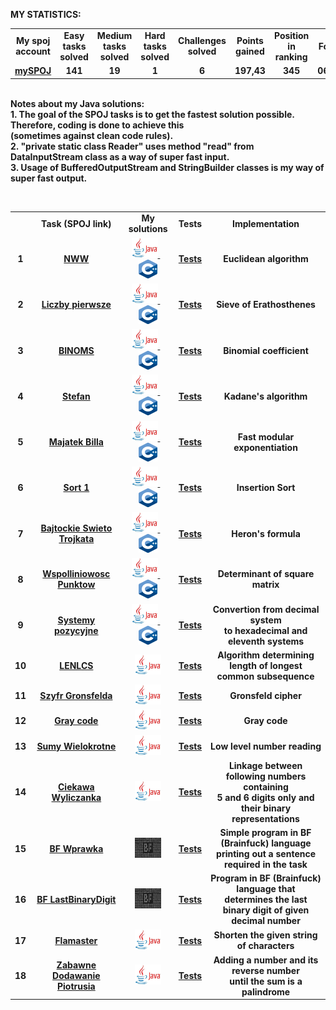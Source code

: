 <B>MY STATISTICS:
<table align="center" valign="middle">
   <tr align="center" valign="middle">
      <td>My spoj account </td> 
      <td>Easy tasks solved</td> 
      <td>Medium tasks solved</td> 
      <td>Hard tasks solved</td> 
      <td>Challenges solved</td>
      <td>Points gained</td>
      <td>Position in ranking</td>
      <td>For the day</td> 
   </tr>
   <tr align="center" valign="middle">
      <td><a href="https://pl.spoj.com/users/paweliszcz_20k/"> mySPOJ</a> </td> 
      <td><B>141</td>
      <td><B>19</td> 
      <td><B>1</td> 
      <td><B>6</td>
      <td><B>197,43</td>
      <td><B>345</td>
      <td><B>06.06.2020</td>
   </tr>
</table>

<br><B>Notes about my Java solutions:</B> 
<br>1. The goal of the SPOJ tasks is to get the fastest solution possible. Therefore, coding is done to achieve this <br>(sometimes against clean code rules).
<br>2. "private static class Reader" uses method "read" from DataInputStream class as a way of super fast input.
<br>3. Usage of BufferedOutputStream and StringBuilder classes is my way of super fast output.

<br><table align="center" valign="middle">
   <tr align="center" valign="middle">
      <td> </td> 
      <td><B>Task (SPOJ link)</td> </th>
      <td><B>My solutions</td> 
      <td><B>Tests</td>    
      <td><B>Implementation</td> </th> 
   </tr>
   <tr>
      <td align="center" valign="middle">1</td> 
      <td align="center" valign="middle"><a href="https://pl.spoj.com/problems/NWW">NWW</a></td> 
      <td align="center" valign="middle">
         <a href="https://github.com/Pawel-Iskra/mySPOJ/blob/master/mySPOJ/NWW2.java">
         <img alt="Java" src="https://github.com/Pawel-Iskra/mySPOJ/blob/master/mySPOJ/javaa.png"
         width=42" height="32"> </a>
         &nbsp&nbsp
         <a href="https://github.com/Pawel-Iskra/mySPOJ/blob/master/mySPOJ/NWW.cpp">
         <img alt="C++" src="https://github.com/Pawel-Iskra/mySPOJ/blob/master/mySPOJ/cpp.png"
         width=30" height="30"> </a>                     
      </td>
      <td align="center" valign="middle"><a href="https://ideone.com/Gx3X1k">Tests</a></td>
      <td align="center" valign="middle">Euclidean algorithm</td>
   </tr>
   <tr>
      <td align="center" valign="middle">2</td>                  
      <td align="center" valign="middle"><a href="https://pl.spoj.com/problems/PRIME_T/">Liczby pierwsze</a></td> 
      <td align="center" >
         <a href="https://github.com/Pawel-Iskra/mySPOJ/blob/master/mySPOJ/LiczbyPierwsze.java">
         <img alt="Java" src="https://github.com/Pawel-Iskra/mySPOJ/blob/master/mySPOJ/javaa.png"
         width=42" height="32"> </a>
         &nbsp&nbsp
         <a href="https://github.com/Pawel-Iskra/mySPOJ/blob/master/mySPOJ/primes_t2.cpp">
         <img alt="C++" src="https://github.com/Pawel-Iskra/mySPOJ/blob/master/mySPOJ/cpp.png"
         width=30" height="30"> </a>
   </td>
    <td align="center" valign="middle"><a href="https://ideone.com/Gx3X1k">Tests</a></td>
      <td align="center" valign="middle">Sieve of Erathosthenes</td>
   </tr>
   <tr>
      <td align="center" valign="middle">3</td> 
      <td align="center" valign="middle"><a href="https://pl.spoj.com/problems/BINOMS/">BINOMS</a></td> 
      <td align="center" valign="middle">
         <a href="https://github.com/Pawel-Iskra/mySPOJ/blob/master/mySPOJ/BINOMS.java">
         <img alt="Java" src="https://github.com/Pawel-Iskra/mySPOJ/blob/master/mySPOJ/javaa.png"
         width=42" height="32"> </a>
         &nbsp&nbsp
         <a href="https://github.com/Pawel-Iskra/mySPOJ/blob/master/mySPOJ/Binoms.cpp">
         <img alt="C++" src="https://github.com/Pawel-Iskra/mySPOJ/blob/master/mySPOJ/cpp.png"
         width=30" height="30"> </a> </td>
       <td align="center" valign="middle"><a href="https://ideone.com/Gx3X1k">Tests</a></td>
       <td align="center" valign="middle">Binomial coefficient</td>
   </tr>
   <tr>
      <td align="center" valign="middle">4</td> 
      <td align="center" valign="middle"><a href="https://pl.spoj.com/problems/FZI_STEF/">Stefan</a></td> 
      <td align="center" valign="middle">
          <a href="https://github.com/Pawel-Iskra/mySPOJ/blob/master/mySPOJ/Stefan.java">
          <img alt="Java" src="https://github.com/Pawel-Iskra/mySPOJ/blob/master/mySPOJ/javaa.png"
         width=42" height="32"> </a>
         &nbsp&nbsp
         <a href="https://github.com/Pawel-Iskra/mySPOJ/blob/master/mySPOJ/Kadane.cpp">
         <img alt="C++" src="https://github.com/Pawel-Iskra/mySPOJ/blob/master/mySPOJ/cpp.png"
         width=30" height="30"> </a></td>
          <td align="center" valign="middle"><a href="https://ideone.com/Gx3X1k">Tests</a></td>
         <td align="center" valign="middle">Kadane's algorithm</td>
   </tr>
    <tr>
      <td align="center" valign="middle">5</td> 
      <td align="center" valign="middle"><a href="https://pl.spoj.com/problems/MWP2_2B/">Majatek Billa</a></td> 
      <td align="center" valign="middle">
         <a href="https://github.com/Pawel-Iskra/mySPOJ/blob/master/mySPOJ/MajatekBilla.java">
            <img alt="Java" src="https://github.com/Pawel-Iskra/mySPOJ/blob/master/mySPOJ/javaa.png"
         width=42" height="32"> </a>
         &nbsp&nbsp
         <a href="https://github.com/Pawel-Iskra/mySPOJ/blob/master/mySPOJ/MajatekBilla.cpp">
         <img alt="C++" src="https://github.com/Pawel-Iskra/mySPOJ/blob/master/mySPOJ/cpp.png"
         width=30" height="30"> </a></td>
         <td align="center" valign="middle"><a href="https://ideone.com/Gx3X1k">Tests</a></td> 
        <td align="center" valign="middle">Fast modular exponentiation</td>
   </tr>
    <tr>
      <td align="center" valign="middle">6</td> 
      <td align="center" valign="middle"><a href="https://pl.spoj.com/problems/PP0506A/">Sort 1</a></td>
      <td align="center" valign="middle">
          <a href="https://github.com/Pawel-Iskra/mySPOJ/blob/master/mySPOJ/Sort1.java">
           <img alt="Java" src="https://github.com/Pawel-Iskra/mySPOJ/blob/master/mySPOJ/javaa.png"
         width=42" height="32"> </a>
         &nbsp&nbsp
         <a href="https://github.com/Pawel-Iskra/mySPOJ/blob/master/mySPOJ/Sort1.cpp">
         <img alt="C++" src="https://github.com/Pawel-Iskra/mySPOJ/blob/master/mySPOJ/cpp.png"
         width=30" height="30"> </a></td>
         <td align="center" valign="middle"><a href="https://ideone.com/Gx3X1k">Tests</a></td>
        <td align="center" valign="middle">Insertion Sort</td>
   </tr>
   <tr>
      <td align="center" valign="middle">7</td> 
      <td align="center" valign="middle"><a href="https://pl.spoj.com/problems/BAJTST/">Bajtockie Swieto Trojkata</a></td> 
      <td align="center" valign="middle">
         <a href="https://github.com/Pawel-Iskra/mySPOJ/blob/master/mySPOJ/BajtockieSwietoTrojkata.java">
            <img alt="Java" src="https://github.com/Pawel-Iskra/mySPOJ/blob/master/mySPOJ/javaa.png"
         width=42" height="32"> </a>
         &nbsp&nbsp
         <a href="https://github.com/Pawel-Iskra/mySPOJ/blob/master/mySPOJ/BajtockieSwietoTrojkata.cpp">
         <img alt="C++" src="https://github.com/Pawel-Iskra/mySPOJ/blob/master/mySPOJ/cpp.png"
         width=30" height="30"> </a></td>
       <td align="center" valign="middle"><a href="https://ideone.com/Gx3X1k">Tests</a></td>
      <td align="center" valign="middle">Heron's formula</td>
   </tr>
   <tr>
      <td align="center" valign="middle">8</td> 
      <td align="center" valign="middle"><a href="https://pl.spoj.com/problems/JWSPLIN/">Wspolliniowosc Punktow</a></td> 
      <td align="center" valign="middle">
          <a href="https://github.com/Pawel-Iskra/mySPOJ/blob/master/mySPOJ/WspolliniowoscPunktow.java">
            <img alt="Java" src="https://github.com/Pawel-Iskra/mySPOJ/blob/master/mySPOJ/javaa.png"
         width=42" height="32"> </a>
         &nbsp&nbsp
         <a href="https://github.com/Pawel-Iskra/mySPOJ/blob/master/mySPOJ/WspolliniowoscPunktow.cpp">
         <img alt="C++" src="https://github.com/Pawel-Iskra/mySPOJ/blob/master/mySPOJ/cpp.png"
         width=30" height="30"> </a></td>
         <td align="center" valign="middle"><a href="https://ideone.com/Gx3X1k">Tests</a></td>
         <td align="center" valign="middle">Determinant of square matrix</td>
   </tr>
    <tr>
      <td align="center" valign="middle">9</td> 
      <td align="center" valign="middle"><a href="https://pl.spoj.com/problems/SYS/">Systemy pozycyjne</a></td>
      <td align="center" valign="middle">
         <a href="https://github.com/Pawel-Iskra/mySPOJ/blob/master/mySPOJ/SystemyPozycyjne.java">
         <img alt="Java" src="https://github.com/Pawel-Iskra/mySPOJ/blob/master/mySPOJ/javaa.png"
         width=42" height="32"> </a>
        &nbsp&nbsp
         <a href="https://github.com/Pawel-Iskra/mySPOJ/blob/master/mySPOJ/SystemyPozycyjne.cpp">
         <img alt="C++" src="https://github.com/Pawel-Iskra/mySPOJ/blob/master/mySPOJ/cpp.png"
         width=30" height="30"> </a></td>
         <td align="center" valign="middle"><a href="https://ideone.com/Gx3X1k">Tests</a></td>
        <td align="center" valign="middle">Convertion from decimal system <br>to hexadecimal and eleventh systems</td>
   </tr>
   <tr>
      <td align="center" valign="middle">10</td> 
      <td align="center" valign="middle"><a href="https://pl.spoj.com/problems/LENLCS/">LENLCS</a></td> 
      <td align="center" valign="middle">
          <a href="https://github.com/Pawel-Iskra/mySPOJ/blob/master/mySPOJ/LENLCS.java">
          <img alt="Java" src="https://github.com/Pawel-Iskra/mySPOJ/blob/master/mySPOJ/javaa.png"
         width=42" height="32"> </a></td> 
      <td align="center" valign="middle"><a href="https://ideone.com/Gx3X1k">Tests</a></td>
      <td align="center" valign="middle">Algorithm determining <br>length of longest common subsequence</td>
   </tr>
   <tr>
      <td align="center" valign="middle">11</td> 
      <td align="center" valign="middle"><a href="https://pl.spoj.com/problems/WI_SZYFR/">Szyfr Gronsfelda</a></td>
      <td align="center" valign="middle">
         <a href="https://github.com/Pawel-Iskra/mySPOJ/blob/master/mySPOJ/SzyfrGronsfelda.java">
            <img alt="Java" src="https://github.com/Pawel-Iskra/mySPOJ/blob/master/mySPOJ/javaa.png"
         width=42" height="32"> </a></td> 
       <td align="center" valign="middle"><a href="https://ideone.com/Gx3X1k">Tests</a></td>
       <td align="center" valign="middle">Gronsfeld cipher</td>
   </tr>
   <tr>
      <td align="center" valign="middle">12</td> 
      <td align="center" valign="middle"><a href="https://pl.spoj.com/problems/PP0505D/">Gray code</a></td>
      <td align="center" valign="middle">
         <a href="https://github.com/Pawel-Iskra/mySPOJ/blob/master/mySPOJ/GrayCode.java">
            <img alt="Java" src="https://github.com/Pawel-Iskra/mySPOJ/blob/master/mySPOJ/javaa.png"
         width=42" height="32"> </a></td> 
      <td align="center" valign="middle"><a href="https://ideone.com/Gx3X1k">Tests</a></td>
      <td align="center" valign="middle">Gray code</td>
   </tr>
   <tr>
      <td align="center" valign="middle">13</td>
      <td align="center" valign="middle"><a href="https://pl.spoj.com/problems/KC008/">Sumy Wielokrotne</a></td> 
      <td align="center" valign="middle">
         <a href="https://github.com/Pawel-Iskra/mySPOJ/blob/master/mySPOJ/SumyWielokrotne.java">
        <img alt="Java" src="https://github.com/Pawel-Iskra/mySPOJ/blob/master/mySPOJ/javaa.png"
         width=42" height="32"> </a></td> 
      <td align="center" valign="middle"><a href="https://ideone.com/Gx3X1k">Tests</a></td>
      <td align="center" valign="middle">Low level number reading</td>
   </tr>
   <tr>
      <td align="center" valign="middle">14</td> 
      <td align="center" valign="middle"><a href="https://pl.spoj.com/problems/ETI06F2/">Ciekawa Wyliczanka</a></td>
      <td align="center" valign="middle">
         <a href="https://github.com/Pawel-Iskra/mySPOJ/blob/master/mySPOJ/CiekawaWyliczanka.java">
            <img alt="Java" src="https://github.com/Pawel-Iskra/mySPOJ/blob/master/mySPOJ/javaa.png"
         width=42" height="32"> </a></td>
      <td align="center" valign="middle"><a href="https://ideone.com/Gx3X1k">Tests</a></td>
      <td align="center" valign="middle">Linkage between following numbers containing<br>
                                         5 and 6 digits only and their binary representations </td>
   </tr>
    <tr>
      <td align="center" valign="middle">15</td> 
      <td align="center" valign="middle"><a href="https://pl.spoj.com/problems/BFEVIL/">BF Wprawka</a></td> 
      <td align="center" valign="middle">
          <a href="https://github.com/Pawel-Iskra/mySPOJ/blob/master/mySPOJ/BF_Wprawka.bf">
          <img alt="Java" src="https://github.com/Pawel-Iskra/mySPOJ/blob/master/mySPOJ/bf4.png"
         width=42" height="32"> </a></td>
       <td align="center" valign="middle"><a href="https://ideone.com/Gx3X1k">Tests</a></td>
      <td align="center" valign="middle">Simple program in BF (Brainfuck) language<br> 
       printing out a sentence required in the task</td>
   </tr>
    <tr>
      <td align="center" valign="middle">16</td> 
      <td align="center" valign="middle"><a href="https://pl.spoj.com/problems/ODDBF/">BF LastBinaryDigit</a></td> 
      <td align="center" valign="middle">
         <a href="https://github.com/Pawel-Iskra/mySPOJ/blob/master/mySPOJ/BF_LastBinaryDigit.bf">
            <img alt="Java" src="https://github.com/Pawel-Iskra/mySPOJ/blob/master/mySPOJ/bf4.png"
         width=42" height="32"> </a></td>
      <td align="center" valign="middle"><a href="https://ideone.com/Gx3X1k">Tests</a></td>
      <td align="center" valign="middle">Program in BF (Brainfuck) language that<br>
                                          determines the last binary digit of given decimal number</td>
   </tr>
   <tr>
      <td align="center" valign="middle">17</td> 
      <td align="center" valign="middle"><a href="https://pl.spoj.com/problems/FLAMASTE/">Flamaster</a></td> 
      <td align="center" valign="middle">
          <a href="https://github.com/Pawel-Iskra/mySPOJ/blob/master/mySPOJ/Flamaster.java">
          <img alt="Java" src="https://github.com/Pawel-Iskra/mySPOJ/blob/master/mySPOJ/javaa.png"
         width=42" height="32"> </a></td>
      <td align="center" valign="middle"><a href="https://ideone.com/Gx3X1k">Tests</a></td>
      <td align="center" valign="middle">Shorten the given string of characters</td>
   </tr>
    <tr>
      <td align="center" valign="middle">18</td> 
      <td align="center" valign="middle"><a href="https://pl.spoj.com/problems/BFN1/">Zabawne Dodawanie Piotrusia</a></td> 
      <td align="center" valign="middle">
         <a href="https://github.com/Pawel-Iskra/mySPOJ/blob/master/mySPOJ/ZabawneDodawaniePiotrusia.java">
           <img alt="Java" src="https://github.com/Pawel-Iskra/mySPOJ/blob/master/mySPOJ/javaa.png"
         width=42" height="32"> </a></td>
      <td align="center" valign="middle"><a href="https://ideone.com/Gx3X1k">Tests</a></td>
      <td align="center" valign="middle"> Adding a number and its reverse number<br>
                                           until the sum is a palindrome </td>
   </tr>
   
</table>
